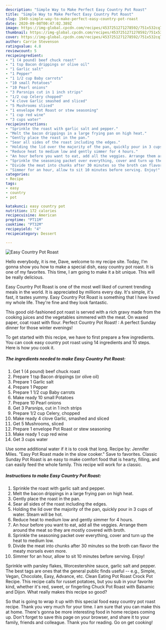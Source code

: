 ```yaml
---
description: "Simple Way to Make Perfect Easy Country Pot Roast"
title: "Simple Way to Make Perfect Easy Country Pot Roast"
slug: 1949-simple-way-to-make-perfect-easy-country-pot-roast
date: 2020-09-08T00:47:02.389Z
image: https://img-global.cpcdn.com/recipes/4537251271278592/751x532cq70/easy-country-pot-roast-recipe-main-photo.jpg
thumbnail: https://img-global.cpcdn.com/recipes/4537251271278592/751x532cq70/easy-country-pot-roast-recipe-main-photo.jpg
cover: https://img-global.cpcdn.com/recipes/4537251271278592/751x532cq70/easy-country-pot-roast-recipe-main-photo.jpg
author: Carrie Stevenson
ratingvalue: 4.8
reviewcount: 5
recipeingredient:
- "1 (4 pound) beef chuck roast"
- "1 tsp Bacon drippings or olive oil"
- "1 Garlic salt"
- "1 Pepper"
- "1 1/2 cup Baby carrots"
- "10 small Potatoes"
- "10 Pearl onions"
- "3 Parsnips cut in 1 inch strips"
- "1/2 cup Celery chopped"
- "4 clove Garlic smashed and sliced"
- "5 Mushrooms sliced"
- "1 envelope Pot Roast or stew seasoning"
- "1 cup red wine"
- "3 cups water"
recipeinstructions:
- "Sprinkle the roast with garlic salt and pepper."
- "Melt the bacon drippings in a large frying pan on high heat."
- "Gently place the roast in the pan."
- "Sear all sides of the roast including the edges."
- "Holding the lid over the majority of the pan, quickly pour in 3 cups of water. Steam will be hot."
- "Reduce heat to medium low and gently simmer for 4 hours."
- "An hour before you want to eat, add all the veggies. Arrange them around the meat so they are mostly covered with broth."
- "Sprinkle the seasoning packet over everything, cover and turn up the heat to medium low."
- "Divide the meat into chunks after 30 minutes so the broth can flavor the meaty morsels even more."
- "Simmer for an hour, allow to sit 10 minutes before serving. Enjoy!"
categories:
- Recipe
tags:
- easy
- country
- pot

katakunci: easy country pot 
nutrition: 172 calories
recipecuisine: American
preptime: "PT11M"
cooktime: "PT32M"
recipeyield: "4"
recipecategory: Dessert

---
```



![Easy Country Pot Roast](https://img-global.cpcdn.com/recipes/4537251271278592/751x532cq70/easy-country-pot-roast-recipe-main-photo.jpg)

Hello everybody, it is me, Dave, welcome to my recipe site. Today, I'm gonna show you how to make a special dish, easy country pot roast. It is one of my favorites. This time, I am going to make it a bit unique. This will be really delicious.

Easy Country Pot Roast is one of the most well liked of current trending meals in the world. It is appreciated by millions every day. It's simple, it's fast, it tastes yummy. Easy Country Pot Roast is something that I have loved my whole life. They're fine and they look fantastic.

This good old-fashioned pot roast is served with a rich gravy made from the cooking juices and the vegetables simmered with the meat. On waxed paper, coat roast with flour. Perfect Country Pot Roast! : A perfect Sunday dinner for those winter evenings!


To get started with this recipe, we have to first prepare a few ingredients. You can cook easy country pot roast using 14 ingredients and 10 steps. Here is how you cook it.

<!--inarticleads1-->

##### The ingredients needed to make Easy Country Pot Roast:

1. Get 1 (4 pound) beef chuck roast
1. Prepare 1 tsp Bacon drippings (or olive oil)
1. Prepare 1 Garlic salt
1. Prepare 1 Pepper
1. Prepare 1 1/2 cup Baby carrots
1. Make ready 10 small Potatoes
1. Prepare 10 Pearl onions
1. Get 3 Parsnips, cut in 1 inch strips
1. Prepare 1/2 cup Celery, chopped
1. Make ready 4 clove Garlic, smashed and sliced
1. Get 5 Mushrooms, sliced
1. Prepare 1 envelope Pot Roast or stew seasoning
1. Make ready 1 cup red wine
1. Get 3 cups water


Use some additional water if it is to cook that long. Recipe by: Jennifer Miles. &#34;Easy Pot Roast made in the slow cooker.&#34; Save to favorites. Classic Sunday Pot Roast is an easy to make comfort food that is hearty, filling, and can easily feed the whole family. This recipe will work for a classic. 

<!--inarticleads2-->

##### Instructions to make Easy Country Pot Roast:

1. Sprinkle the roast with garlic salt and pepper.
1. Melt the bacon drippings in a large frying pan on high heat.
1. Gently place the roast in the pan.
1. Sear all sides of the roast including the edges.
1. Holding the lid over the majority of the pan, quickly pour in 3 cups of water. Steam will be hot.
1. Reduce heat to medium low and gently simmer for 4 hours.
1. An hour before you want to eat, add all the veggies. Arrange them around the meat so they are mostly covered with broth.
1. Sprinkle the seasoning packet over everything, cover and turn up the heat to medium low.
1. Divide the meat into chunks after 30 minutes so the broth can flavor the meaty morsels even more.
1. Simmer for an hour, allow to sit 10 minutes before serving. Enjoy!


Sprinkle with parsley flakes, Worcestershire sauce, garlic salt and pepper. The best tags are ones that the general public finds useful -- e.g., Simple, Vegan, Chocolate, Easy, Advance, etc. Clean Eating Pot Roast Crock Pot Recipe. This recipe calls for russet potatoes, but you sub in your favorite kind, whether it&#39;s red, sweet, or fingerling Chuck Pot Roast with Balsamic and Dijon. What really makes this recipe so good? 

So that is going to wrap it up with this special food easy country pot roast recipe. Thank you very much for your time. I am sure that you can make this at home. There's gonna be more interesting food in home recipes coming up. Don't forget to save this page on your browser, and share it to your family, friends and colleague. Thank you for reading. Go on get cooking!
